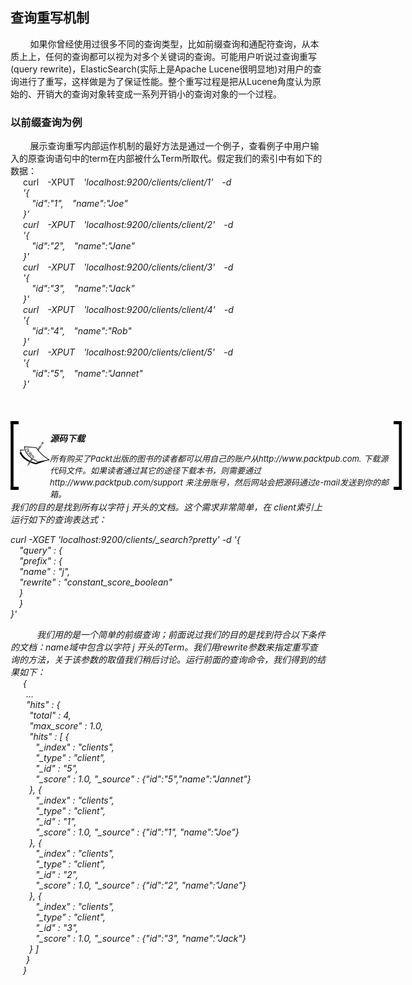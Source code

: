 ## 查询重写机制

<div>&nbsp;&nbsp;&nbsp;&nbsp;&nbsp;&nbsp;&nbsp;&nbsp;如果你曾经使用过很多不同的查询类型，比如前缀查询和通配符查询，从本质上上，任何的查询都可以视为对多个关键词的查询。可能用户听说过查询重写(query rewrite)，ElasticSearch(实际上是Apache Lucene很明显地)对用户的查询进行了重写，这样做是为了保证性能。整个重写过程是把从Lucene角度认为原始的、开销大的查询对象转变成一系列开销小的查询对象的一个过程。<br/>
<h3>以前缀查询为例</h3>
&nbsp;&nbsp;&nbsp;&nbsp;&nbsp;&nbsp;&nbsp;&nbsp;展示查询重写内部运作机制的最好方法是通过一个例子，查看例子中用户输入的原查询语句中的term在内部被什么Term所取代。假定我们的索引中有如下的数据：
<div style="margin-left:20px;">
curl<span style="margin-left:1em;"/>-XPUT<i style="margin-left:1em;"/>'localhost:9200/clients/client/1'<i style="margin-left:1em;"/>-d</br>
'{</br>
<i style="margin-left:1em;"/>"id":"1",<i style="margin-left:1em;"/>"name":"Joe"</br>
}'</br>
curl<i style="margin-left:1em;"/>-XPUT<i style="margin-left:1em;"/>'localhost:9200/clients/client/2'<i style="margin-left:1em;"/>-d</br>
'{</br>
<i style="margin-left:1em;"/>"id":"2",<i style="margin-left:1em;"/>"name":"Jane"</br>
}'</br>
curl<i style="margin-left:1em;"/>-XPUT<i style="margin-left:1em;"/>'localhost:9200/clients/client/3'<i style="margin-left:1em;"/>-d</br>
'{</br>
<i style="margin-left:1em;"/>"id":"3",<i style="margin-left:1em;"/>"name":"Jack"</br>
}'</br>
curl<i style="margin-left:1em;"/>-XPUT<i style="margin-left:1em;"/>'localhost:9200/clients/client/4'<i style="margin-left:1em;"/>-d</br>
'{</br>
<i style="margin-left:1em;"/>"id":"4",<i style="margin-left:1em;"/>"name":"Rob"</br>
}'</br>
curl<i style="margin-left:1em;"/>-XPUT<i style="margin-left:1em;"/>'localhost:9200/clients/client/5'<i style="margin-left:1em;"/>-d</br>
'{</br>
<i style="margin-left:1em;"/> "id":"5",<i style="margin-left:1em;"/>"name":"Jannet"</br>
}'</br>
</br>
</div>
</div>
<br/><!--note structure -->
<div style="height:110px;width:650px;">
    <div style="float:left;width:13px;height:100%; background:black;">
        <img src="../lm.png" height="100px" width="13px" style="margin-top:5px;"/>
    </div>
    <div style="float:left;width:50px;height:100%;position:relative;">
	    <img src="../note.png" style="position:absolute; top:30%; "/>
    </div>
<div style="float:left; width:550px;height:100%;">
<b><br/>源码下载</b>
	<p style="font-size:13px;">所有购买了Packt出版的图书的读者都可以用自己的账户从http://www.packtpub.com. 下载源代码文件。如果读者通过其它的途径下载本书，则需要通过http://www.packtpub.com/support 来注册账号，然后网站会把源码通过e-mail发送到你的邮箱。 </p>
</div>
<div style="float:left;width:13px;height:100%;background:black;">
  <img src="../rm.png" height="100px" width="13px" style="margin-top:5px;"/>
</div>
</div> <!-- end of note structure -->
<br/>
<div>我们的目的是找到所有以字符 j 开头的文档。这个需求非常简单，在 client索引上运行如下的查询表达式：<br/>
<p style="">
curl -XGET 'localhost:9200/clients/_search?pretty' -d '{<br/>
<i style="margin-left:1em;"/>"query" : {<br/>
<i style="margin-left:1em;"/> "prefix" : {<br/>
<i style="margin-left:1em;"/>"name" : "j",<br/>
<i style="margin-left:1em;"/>"rewrite" : "constant_score_boolean"<br/>
<i style="margin-left:1em;"/>}<br/>
<i style="margin-left:1em;"/>}<br/>
}'</p>
我们用的是一个简单的前缀查询；前面说过我们的目的是找到符合以下条件的文档：name域中包含以字符 j 开头的Term。我们用rewrite参数来指定重写查询的方法，关于该参数的取值我们稍后讨论。运行前面的查询命令，我们得到的结果如下：<br/>
<div style="margin-left:20px;">
{<br/>
<i style="margin-left:5px;"/> ...<br/>
<i style="margin-left:5px;"/> "hits" : {<br/>
<i style="margin-left:10px;"/> "total" : 4,<br/>
<i style="margin-left:10px;"/> "max_score" : 1.0,<br/>
<i style="margin-left:10px;"/> "hits" : [ {<br/>
<i style="margin-left:20px;"/> "_index" : "clients",<br/>
<i style="margin-left:20px;"/> "_type" : "client",<br/>
<i style="margin-left:20px;"/> "_id" : "5",<br/>
<i style="margin-left:20px;"/> "_score" : 1.0, "_source" : {"id":"5","name":"Jannet"}<br/>
<i style="margin-left:10px;"/>  }, {<br/>
<i style="margin-left:20px;"/>  "_index" : "clients",<br/>
<i style="margin-left:20px;"/>  "_type" : "client",<br/>
<i style="margin-left:20px;"/>  "_id" : "1",<br/>
<i style="margin-left:20px;"/>  "_score" : 1.0, "_source" : {"id":"1", "name":"Joe"}<br/>
<i style="margin-left:10px;"/>  }, {<br/>
<i style="margin-left:20px;"/> "_index" : "clients",<br/>
<i style="margin-left:20px;"/> "_type" : "client",<br/>
<i style="margin-left:20px;"/> "_id" : "2",<br/>
<i style="margin-left:20px;"/> "_score" : 1.0, "_source" : {"id":"2", "name":"Jane"}<br/>
<i style="margin-left:10px;"/> }, {<br/>
<i style="margin-left:20px;"/> "_index" : "clients",<br/>
<i style="margin-left:20px;"/> "_type" : "client",<br/>
<i style="margin-left:20px;"/> "_id" : "3",<br/>
<i style="margin-left:20px;"/> "_score" : 1.0, "_source" : {"id":"3", "name":"Jack"}<br/>
<i style="margin-left:10px;"/> } ]<br/>
<i style="margin-left:5px;"/> }<br/>
}<br/>
</div>


</div>


